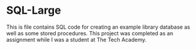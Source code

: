 # SQL-Large
This is file contains SQL code for creating an example library database as well as some stored procedures. 
This project was completed as an assignment while I was a student at The Tech Academy.
